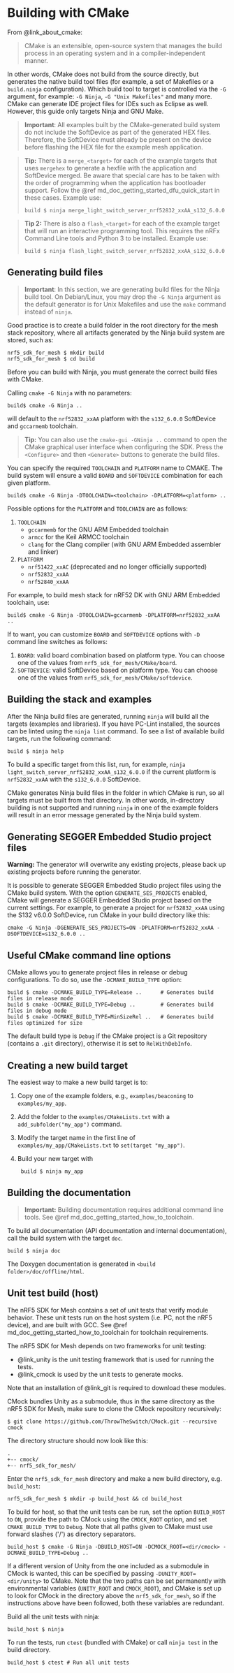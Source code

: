 # Building with CMake
From @link_about_cmake: <!-- https://cmake.org/overview/ -->

> CMake is an extensible, open-source system that manages the build process in an operating system and
> in a compiler-independent manner.

In other words, CMake does not build from the source directly, but generates the native build tool
files (for example, a set of Makefiles or a `build.ninja` configuration). Which build tool to target is
controlled via the `-G` argument, for example: `-G Ninja`, `-G "Unix Makefiles"` and many more. CMake can
generate IDE project files for IDEs such as Eclipse as well. However, this guide only targets Ninja and GNU Make.

> **Important**: All examples built by the CMake-generated build system do not include the SoftDevice
> as part of the generated HEX files. Therefore, the SoftDevice must already be present on the device before
> flashing the HEX file for the example mesh application.

> **Tip:** There is a `merge_<target>` for each of the example
> targets that uses `mergehex` to generate a hexfile with the application and SoftDevice merged. Be aware that
> special care has to be taken with the order of programming when the application has bootloader support.
> Follow the @ref md_doc_getting_started_dfu_quick_start in these cases.
> Example use:
>
>     build $ ninja merge_light_switch_server_nrf52832_xxAA_s132_6.0.0

> **Tip 2:** There is also a `flash_<target>` for each of the example target that will run an interactive
> programming tool. This requires the nRFx Command Line tools and Python 3 to be installed.
> Example use:
>
>     build $ ninja flash_light_switch_server_nrf52832_xxAA_s132_6.0.0

## Generating build files

> **Important**: In this section, we are generating build files for the Ninja build tool.
> On Debian/Linux, you may drop the `-G Ninja` argument as the default generator is for Unix Makefiles
> and use the `make` command instead of `ninja`.

Good practice is to create a build folder in the root directory for the mesh stack repository, where all
artifacts generated by the Ninja build system are stored, such as:

    nrf5_sdk_for_mesh $ mkdir build
    nrf5_sdk_for_mesh $ cd build

Before you can build with Ninja, you must generate the correct build files with CMake.

Calling `cmake -G Ninja` with no parameters:

    build$ cmake -G Ninja ..

will default to the `nrf52832_xxAA` platform with the `s132_6.0.0` SoftDevice and `gccarmemb` toolchain.

> **Tip:** You can also use the `cmake-gui -GNinja ..` command to open the CMake graphical user interface
> when configuring the SDK. Press the `<Configure>` and then `<Generate>` buttons to generate the
> build files.

You can specify the required `TOOLCHAIN` and `PLATFORM` name to CMAKE. The build system will ensure
a valid `BOARD` and `SOFTDEVICE` combination for each given platform.

    build$ cmake -G Ninja -DTOOLCHAIN=<toolchain> -DPLATFORM=<platform> ..

Possible options for the `PLATFORM` and `TOOLCHAIN` are as follows:

1. `TOOLCHAIN`
   - `gccarmemb` for the GNU ARM Embedded toolchain
   - `armcc` for the Keil ARMCC toolchain
   - `clang` for the Clang compiler (with GNU ARM Embedded assembler and linker)
2. `PLATFORM`
   - `nrf51422_xxAC` (deprecated and no longer officially supported)
   - `nrf52832_xxAA`
   - `nrf52840_xxAA`

For example, to build mesh stack for nRF52 DK with GNU ARM Embedded toolchain, use:

    build$ cmake -G Ninja -DTOOLCHAIN=gccarmemb -DPLATFORM=nrf52832_xxAA ..

If to want, you can customize `BOARD` and `SOFTDEVICE` options with `-D` command line switches as follows:
1. `BOARD`: valid board combination based on platform type. You can choose one of the values from `nrf5_sdk_for_mesh/CMake/board`.
2. `SOFTDEVICE`: valid SoftDevice based on platform type. You can choose one of the values from `nrf5_sdk_for_mesh/CMake/softdevice`.


## Building the stack and examples

After the Ninja build files are generated,
running `ninja` will build all the targets (examples and libraries).
If you have PC-Lint installed, the sources can be linted using the  `ninja lint` command.
To see a list of available build targets, run the following command:

    build $ ninja help

To build a specific target from this list, run, for example, `ninja light_switch_server_nrf52832_xxAA_s132_6.0.0`
if the current platform is `nrf52832_xxAA` with the `s132_6.0.0` SoftDevice.

CMake generates Ninja build files in the folder in which CMake is run,
so all targets must be built from that directory. In other words, in-directory building is not supported
and running `ninja` in one of the example folders will result in an error message generated by the Ninja build system.

## Generating SEGGER Embedded Studio project files

**Warning:** The generator will overwrite any existing projects, please back up existing projects before
running the generator.

It is possible to generate SEGGER Embedded Studio project files using the CMake build system.
With the option `GENERATE_SES_PROJECTS` enabled, CMake will generate a SEGGER Embedded Studio project
based on the current settings. For example, to generate a project for `nrf52832_xxAA` using the S132
v6.0.0 SoftDevice, run CMake in your build directory like this:

    cmake -G Ninja -DGENERATE_SES_PROJECTS=ON -DPLATFORM=nrf52832_xxAA -DSOFTDEVICE=s132_6.0.0 ..

## Useful CMake command line options
CMake allows you to generate project files in release or debug configurations. To do so,
use the `-DCMAKE_BUILD_TYPE` option:

    build $ cmake -DCMAKE_BUILD_TYPE=Release ..      # Generates build files in release mode
    build $ cmake -DCMAKE_BUILD_TYPE=Debug ..        # Generates build files in debug mode
    build $ cmake -DCMAKE_BUILD_TYPE=MinSizeRel ..   # Generates build files optimized for size

The default build type is `Debug` if the CMake project is a Git repository (contains a `.git` directory), otherwise
it is set to `RelWithDebInfo`.

## Creating a new build target
The easiest way to make a new build target is to:

1. Copy one of the example folders, e.g., `examples/beaconing` to `examples/my_app`.
2. Add the folder to the `examples/CMakeLists.txt` with a `add_subfolder("my_app")` command.
3. Modify the target name in the first line of `examples/my_app/CMakeLists.txt` to `set(target "my_app")`.
4. Build your new target with

        build $ ninja my_app


## Building the documentation

> **Important:** Building documentation requires additional command line tools.
> See @ref md_doc_getting_started_how_to_toolchain.

To build all documentation (API documentation and internal documentation), call the build system with the target `doc`.

    build $ ninja doc

The Doxygen documentation is generated in `<build folder>/doc/offline/html`.

## Unit test build (host)

The nRF5 SDK for Mesh contains a set of unit tests that verify module behavior. These unit tests run on the
host system (i.e. PC, not the nRF5 device), and are built with GCC. See @ref md_doc_getting_started_how_to_toolchain for
toolchain requirements.

The nRF5 SDK for Mesh depends on two frameworks for unit testing:
* @link_unity <!--Unity: https://github.com/ThrowTheSwitch/Unity--> is the unit testing
  framework that is used for running the tests.
* @link_cmock <!--CMock: https://github.com/ThrowTheSwitch/CMock--> is used by the unit
  tests to generate mocks.

Note that an installation of @link_git <!--Git: https://git-scm.org--> is required to download these modules.

CMock bundles Unity as a submodule, thus in the same directory as the nRF5 SDK for Mesh, make sure
to clone the CMock repository recursively:

    $ git clone https://github.com/ThrowTheSwitch/CMock.git --recursive cmock

The directory structure should now look like this:

    .
    +-- cmock/
    +-- nrf5_sdk_for_mesh/

Enter the `nrf5_sdk_for_mesh` directory and make a new build directory, e.g. `build_host`:

    nrf5_sdk_for_mesh $ mkdir -p build_host && cd build_host

To build for host, so that the unit tests can be run, set the option `BUILD_HOST`
to `ON`, provide the path to CMock using the `CMOCK_ROOT` option, and set `CMAKE_BUILD_TYPE` to `Debug`.
Note that all paths given to CMake must use forward slashes ('/') as directory separators.

    build_host $ cmake -G Ninja -DBUILD_HOST=ON -DCMOCK_ROOT=<dir/cmock> -DCMAKE_BUILD_TYPE=Debug ..

If a different version of Unity from the one included as a submodule in CMock is wanted, this can be specified by
passing `-DUNITY_ROOT=<dir/unity>` to CMake. Note that the two paths can be set permanently with environmental variables
(`UNITY_ROOT` and `CMOCK_ROOT`), and CMake is set up to look for CMock in the directory above the
`nrf5_sdk_for_mesh`, so if the instructions above have been followed, both these variables are redundant.

Build all the unit tests with ninja:

    build_host $ ninja

To run the tests, run `ctest` (bundled with CMake) or call `ninja test` in the build directory.

    build_host $ ctest # Run all unit tests
